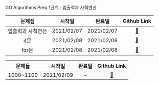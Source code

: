 GO Algorithms Prep
1단계 : 입출력과 사칙연산

|             문제집              |   시작일   |   완료일   |       Github Link      |  
| :---------------------------: |:------:|:-----:|:--------------------: | 
|         입출력과 사칙연산        |2021/02/07 | 2021/02/07|[:link:](./입출력과_사칙연산) |
|         if문        |2021/02/08 |2021/02/08|[:link:](./if문) |
|         for문        |2021/02/08 |2021/02/08|[:link:](./for문) |


|             문제들              |   시작일   |   완료일   |       Github Link      |  
| :---------------------------: |:------:|:-----:|:--------------------: | 
|         1000~1100        |2021/02/09 |~|[:link:](./1000_1100) |

